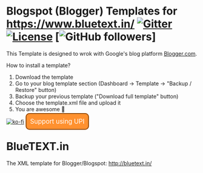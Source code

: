 # Blogspot (Blogger) Templates for https://www.bluetext.in/ [![Gitter](https://img.shields.io/gitter/room/nwjs/nw.js.svg)](https://gitter.im/web-xaser/blogger-templates) [![License](https://img.shields.io/npm/l/express.svg)](http://web-xaser.mit-license.org/) [![GitHub followers](https://img.shields.io/github/followers/bluetextin?color=%230046bf&logo=BlueTEXT.in&style=social)]

This Template is designed to wrok with Google's blog platform [Blogger.com](https://blogger.com/). 

How to install a template?

1. Download the template
2. Go to your blog template section (Dashboard → Template → "Backup / Restore" button)
3. Backup your previous template ("Download full template" button)
4. Choose the template.xml file and upload it
5. You are awesome :clap:

[![ko-fi](https://www.ko-fi.com/img/donate_sm.png)](ko-fi.com/bluetextin)
<a href="upi://pay?pa=bluetext.in@dbs&pn=BLUETEXT.IN&cu=INR" id="__UPI_BUTTON__" style="background: #ff912f;border: 2px solid #8a4100;padding: 10px;text-decoration: none;color: white;font-size: larger;border-radius: 10px;">Support using UPI</a>


# BlueTEXT.in
The XML template for Blogger/Blogspot: http://bluetext.in/ 
